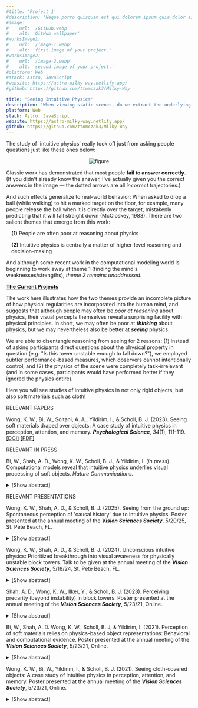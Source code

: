 ```yaml
---
#title: 'Project 1'
#description: 'Neque porro quisquam est qui dolorem ipsum quia dolor sit amet, consectetur, adipisci'
#image:
#    url: '/GitHub.webp'
#    alt: 'GitHub wallpaper'
#worksImage1:
#    url: '/image-1.webp'
#    alt: 'first image of your project.'
#worksImage2:
#    url: '/image-2.webp'
#    alt: 'second image of your project.'
#platform: Web
#stack: Astro, JavaScript
#website: https://astro-milky-way.netlify.app/
#github: https://github.com/ttomczak3/Milky-Way

title: 'Seeing Intuitive Physics'
description: 'When viewing static scenes, do we extract the underlying physics? Even spontaneously?'
platform: Web
stack: Astro, JavaScript
website: https://astro-milky-way.netlify.app/
github: https://github.com/ttomczak3/Milky-Way
---
```


<p class="p2">The study of 'intuitive physics' really took off just from asking people questions just like these ones below:</p>
    <div style="text-align:center;">
        <img style="max-width: 100%;" class="figure" alt="figure" src="/physics-reasoning.png"/>
    </div>
<p class="p2">Classic work has demonstrated that most people <b>fail to answer correctly</b>. (If you didn't already know the answer, I've actually given you the correct answers in the image &mdash; the dotted arrows are all <i>incorrect</i> trajectories.) </p>
<p class="p2">And such effects generalize to real-world behavior: When asked to drop a ball (while walking) to hit a marked target on the floor, for example, many people release the ball when it is directly over the target, mistakenly predicting that it will fall straight down (McCloskey, 1983). There are two salient themes that emerge from this work:</p>
<p class="p2" style="text-indent: 1em"><b>(1)</b> People are often poor at reasoning about physics</p>
<p class="p2" style="padding-left: 1em"><b>(2)</b> Intuitive physics is centrally a matter of higher-level reasoning and decision-making
<p class="p2">And although some recent work in the computational modeling world is beginning to work away at theme 1 (finding the mind's weaknesses/strengths), <i>theme 2 remains unaddressed</i>.

<p class="p2"><b><u>The Current Projects</u></b></p>
<p class="p2">The work here illustrates how the two themes provide an incomplete picture of how physical regularities are incorporated into the human mind, and suggests that although people may often be <i>poor at reasoning</i> about physics, their visual percepts themselves reveal a surprising facility with physical principles. In short, we may often be poor at <b><i>thinking</i></b> about physics, but we may nevertheless also be better at <b><i>seeing</i></b> physics.
<p class="p2">We are able to disentangle reasoning from seeing for 2 reasons: (1) instead of asking participants direct questions about the physical property in question (e.g. "Is this tower unstable enough to fall down?"), we employed subtler performance-based measures, which observers cannot intentionally control, and (2) the physics of the scene were completely task-irrelevant (and in some cases, participants would have performed better if they ignored the physics entire).
<p class="p2">Here you will see studies of intuitive physics in not only rigid objects, but also soft materials such as cloth! </p>
<p></p>
<span class="badge badge--item">RELEVANT PAPERS</span>
<p class="p1">
    Wong, K. W., Bi, W., Soltani, A. A., Yildirim, I., & Scholl, B. J. (2023). Seeing soft materials draped over objects: A case study of intuitive physics in perception, attention, and memory. <b><i>Psychological Science</i></b>, <i>34</i>(1), 111-119.
    <br><a class="footer__link" href="https://doi.org/10.1177/09567976221109194" target="_blank">[DOI]</a> <a class="footer__link" href="/wong-etal-2023-PsychSci.pdf" target="_blank">[PDF]</a>
</p>
<p></p><span class="badge badge--item">RELEVANT IN PRESS</span>
<p class="p1">
    Bi, W., Shah, A. D., Wong, K. W., Scholl, B. J., & Yildirim, I. (<i>in press</i>). Computational models reveal that intuitive physics underlies visual processing of soft objects. <i>Nature Communications.</i>
</p>
    <details><summary>[Show abstract]</summary>
        <p>
        Computational explorations of human cognition have been especially successful when applied to visual perception. Existing models have primarily focused on rigid objects, emphasizing shape-preserving invariance to changes in viewpoint, lighting, object size, and scene context. Yet many objects in our everyday environments, such as cloths, are soft. This poses both quantitatively greater and qualitatively different challenges for models of perception, due to soft objects' dynamic and high-dimensional internal structure — as in the changing folds and wrinkles of a cloth waving in the wind. Soft object perception is also correspondingly rich, involving novel properties such as stiffness. Here we explore the ability of different kinds of computational models to capture visual perception of the physical properties of cloths (e.g., their degrees of stiffness) undergoing different naturalistic transformations (e.g., falling vs. waving in the wind). Across visual matching tasks, both the successes and failures of human performance are well explained by Woven — a novel model that incorporates physics-based simulations to infer probabilistic representations of cloths. Woven outperforms powerful, performance-equated alternatives, including its ablations and a deep neural network, and suggests that humanlike machine vision may also require representations that transcend image statistics, and involve intuitive physics.
        </p>
    </details>

<p></p><span class="badge badge--item">RELEVANT PRESENTATIONS</span>
<p class="p1">
    Wong, K. W., Shah, A. D., & Scholl, B. J. (2025).
    Seeing from the ground up: Spontaneous perception of 'causal history' due to intuitive physics.
    Poster presented at the annual meeting of the <b><i>Vision Sciences Society</i></b>,
    5/20/25, St. Pete Beach, FL.
</p>
    <details><summary>[Show abstract]</summary>
        <p>
        We typically think of visual perception as providing us with representations of our present local environments.  But vision may also sometimes represent the causal *past*, extracting how those environments got to be that way -- as when a shape with a jagged 'bite' is represented as the full (unbitten) shape to which an event (biting) occurred.  Here we suggest that this perception of 'causal history' is more prevalent than previously suspected, due to intuitive physics.  In a stack of blocks (or books, or dishes), for example, gravity entails that the bottom object was placed before higher objects.  Here we show that such 'historical' relationships are spontaneously extracted during passive viewing, and influence perception in surprising ways.  Observers viewed a table on which a stack of two blocks appeared, (1) all at once, (2) with the bottom block appearing first, or (3) with the top appearing first -- and they simply reported on each trial whether the blocks appeared simultaneously or sequentially.  We reasoned that possibility (3) might be less naturally perceived, since it violates the causal history mandated by the underlying intuitive physics.  And indeed: when the bottom block appeared first, observers reliably perceived this sequential presentation; but when the top block appeared first, they were more likely to mistakenly perceive that blocks had appeared simultaneously -- as if the actual temporal offset and the gravity-inspired prior effectively cancelled out.  In fact, observers were more accurate for towers built 'from the ground-up' than for actual simultaneous presentations (which were often misperceived as sequential).  And these effects seemed specific to gravity-based intuitive physics, since they disappeared when the same stimuli appeared to be lying flat on the table.  These results collectively show how visual processing extracts causal history as a result of intuitive physics, and how such representations influence the perception of temporal order.
        </p>
    </details>

<p class="p1">
    Wong, K. W., Shah, A. D., & Scholl, B. J. (2024). 
    Unconscious intuitive physics: Prioritized breakthrough into visual awareness for physically unstable block towers.
    Talk to be given at the annual meeting of the <b><i>Vision Sciences Society</i></b>,
    5/18/24, St. Pete Beach, FL.
</p>
    <details><summary>[Show abstract]</summary>
        <p>
        A central goal of perception and cognition is to predict how events in our local environments are likely to unfold: what is about to happen? And of course some of the most reliable ways of answering this question involve considering the regularities of physics. Accordingly, a great deal of recent research throughout cognitive science has explored the nature of ‘intuitive physics’. The vast majority of this work, however, has involved higher-level reasoning, rather than seeing itself—as when people are asked to deliberate about how objects might move, in response to explicit questions (“Will it fall?”). Here, in contrast, we ask whether the apprehension of certain physical properties of scenes might also occur *unconsciously*, during simple passive viewing. Moreover, we ask whether certain physical regularities are not just processed, but also visually *prioritized*—as when a tower is about to fall. Observers viewed block towers—some stable, some unstable—defined in terms of whether they would collapse as a result of external physical forces (such as gravity) alone. We used continuous flash suppression (CFS) to render the towers initially invisible: observers viewed them monocularly through a mirror haploscope, while a dynamic Mondrian mask was presented to their other eye. We then measured how long towers took to break through this interocular suppression, as observers indicated when they became visually aware of anything other than the mask. The results were clear and striking: unstable towers broke into visual awareness faster than stable towers. And this held even while controlling for other visual properties—e.g. while contrasting pairs of stable vs. unstable towers sharing the same convex hull, and differing only in the horizontal placement of a single block. This work shows how physical instability is both detected and prioritized, not only during overt deliberation, but also in unconscious visual processing.
        </p>
    </details>

<p class="p1">
    Shah, A. D., Wong, K. W., Ilker, Y., & Scholl, B. J. (2023).
    Perceiving precarity (beyond instability) in block towers.
    Poster presented at the annual meeting of the <b><i>Vision Sciences Society</i></b>, 
    5/23/21, Online.  
</p>
    <details><summary>[Show abstract]</summary>
        <p>
        Intuitive physics has traditionally been associated with higher-level cognition, but recent work has also focused on the exciting possibility that properties such as physical stability may be rapidly and spontaneously extracted as a part of seeing itself &mdash; as when you look at a tower of blocks, and can appreciate at a glance that it is about to topple. Much of this work has contrasted towers that appear stable vs. unstable, in terms of whether they would fall as a result of external physical forces (such as gravity) alone. But the 'perception of physics' in block towers seems richer than a binary stable/unstable state. Even when a tower is (and appears to be) stable, for example, we might still readily perceive how precarious it is &mdash; in terms of how much force would be required in order to knock it over. Here we explored perceived 'precariousness' using change detection. Observers viewed pairs of block-tower images (one at a time, separated by a mask), and simply reported whether the second image was different. The towers were always stable, but could be differentially precarious. On More-Precarious trials, a single block was shifted slightly so that the tower became less resistant to falling (as quantified by physics-based simulations with variable amounts of spatial jitter). On corresponding Less-Precarious trials, that same block was shifted slightly so that the tower became more resistant to falling. We expected greater attention to (and memory for) changes that introduced a greater likelihood of collapse. But we obtained exactly the opposite pattern: observers were far better at detecting changes on Less-Precarious trials, compared to More-Precarious trials. We explore the possibility that this surprising result may be explained by the 'perception of history', in terms of appreciating how such towers were constructed in the first place.
        </p>
    </details>

<p class="p1">
    Bi, W., Shah, A. D. Wong, K. W., Scholl, B. J, & Yildirim, I. (2021).
    Perception of soft materials relies on physics-based object representations: Behavioral and computational evidence.
    Poster presented at the annual meeting of the <b><i>Vision Sciences Society</i></b>, 
    5/23/21, Online.  
</p>
    <details><summary>[Show abstract]</summary>
        <p>
        When encountering objects, we readily perceive not only low-level properties (e.g., color and orientation), but also seemingly higher-level ones &mdash; some of which seem to involve aspects of physics (e.g., mass). Perhaps nowhere is this contrast more salient than in the perception of soft materials such as cloths: the dynamics of these objects (including how their three-dimensional forms vary) are determined by their physical properties such as stiffness, elasticity, and mass. Here we argue that the perception of cloths and their physical properties must involve not only image statistics, but also abstract object representations that incorporate "intuitive physics". We do so by exploring the ability to <i>generalize</i> across very different image statistics in both visual matching and computational modeling. Behaviorally, observers had to visually match the stiffness of animated cloths reacting to external forces and undergoing natural transformations (e.g. flapping in the wind, or falling onto the floor). Matching performance was robust despite massive variability in the lower-level image statistics (including those due to location and orientation perturbations) and the higher-level variability in both extrinsic scene forces (e.g., wind vs. rigid-body collision) and intrinsic cloth properties (e.g., mass). We then confirmed that this type of generalization can be explained by a computational model in which, given an input animation, cloth perception amounts to inverting a probabilistic physics-based simulation process. Only this model &mdash; and neither the alternatives relying exclusively on simpler representations (e.g., dynamic image features such as velocity coherence) nor alternatives based on deep learning approaches &mdash; was able to explain observed behavioral patterns. These behavioral and computational results suggest that the perception of soft materials is governed by a form of "intuitive physics" &mdash; an abstract, physics-based representation of approximate cloth mechanics that explains observed shape variations in terms of how unobservable properties determine cloth reaction to external forces.
        </p>
    </details>

<p class="p1">
    Wong, K. W., Bi, W., Yildirim, I., & Scholl, B. J. (2021). 
    Seeing cloth-covered objects: A case study of intuitive physics in perception, attention, and memory. 
    Poster presented at the annual meeting of the <b><i>Vision Sciences Society</i></b>, 
    5/23/21, Online.  
</p>
    <details><summary>[Show abstract]</summary>
        <p>
        We typically think of intuitive physics in terms of high-level cognition, but might aspects of physics also be extracted during lower-level visual processing? In short, might we not only *think* about physics, but also *see* it? We explored this in the context of *covered* objects &mdash; as when you see a chair with a blanket draped over it. To successfully recover the underlying structure of such scenes (and determine which image components reflect the object itself), we must account for the physical interactions between cloth, gravity, and object &mdash; which govern not only the way the cloth may wrinkle and fold on itself, but also the way it hangs across the object's edges and corners. We explored this using change detection: Observers saw two images of cloth-covered objects appear quickly one after the other, and simply had to detect whether the two raw images were identical. On "Same Object" trials, the superficial folds and creases of the cloth changed dramatically, but the underlying object was identical (as might happen if you threw a blanket onto a chair repeatedly). On "Different Object" trials, in contrast, both the cloth and the underlying covered object changed. Critically, "Same Object" trials always had *greater* visual change than "Different Object" trials &mdash; in terms of both brute image metrics (e.g. the number of changed pixels) and higher-level features (as quantified by distance in vectorized feature-activation maps from relatively late layers in a convolutional neural network trained for object recognition [VGG16]). Observers were far better at detecting changes on "Different Object" trials, despite the lesser degree of overall visual change. Just as vision "discounts the illuminant" to recover the deeper property of reflectance in lightness perception, visual processing uses intuitive physics to "discount the cloth" in order to recover the deeper underlying structure of objects.
        </p>
    </details>





